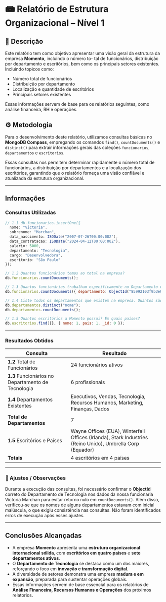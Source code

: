 
# 📾 Relatório de Estrutura Organizacional – Nível 1

## 📝 Descrição

Este relatório tem como objetivo apresentar uma visão geral da estrutura da empresa **Momento**, incluindo o número to-
tal de funcionários, distribuição por departamento e escritórios, bem como os principais setores existentes. Incluindo topicos como: 
- Número total de funcionários  
- Distribuição por departamento  
- Localização e quantidade de escritórios  
- Principais setores existentes  

Essas informações servem de base para os relatórios seguintes, como análise financeira, RH e operações.

## ⚙️ Metodologia

Para o desenvolvimento deste relatório, utilizamos consultas básicas no **MongoDB Compass**, empregando os comandos `find()`, `countDocuments()` e `distinct()` para extrair informações gerais das coleções `funcionarios`, `departamentos` e `escritorios`.

Essas consultas nos permitem
determinar rapidamente o número total de funcionários, a distribuição por departamentos e a localização
dos escritórios, garantindo que o relatório forneça uma visão confiável e atualizada da estrutura organizacional.

---

##  Informações

###  Consultas Utilizadas

```js
// 1.1 db.funcionarios.insertOne({
  nome: "Victoria",
  sobrenome: "Marchan",
  data_nascimento: ISODate("2007-07-26T00:00:00Z"),
  data_contratacao: ISODate("2024-04-12T00:00:00Z"),
  salario: 5000,
  departamento: "Tecnologia",
  cargo: "Desenvolvedora",
  escritorio: "São Paulo"
});

// 1.2 Quantos funcionários temos ao total na empresa?
db.funcionarios.countDocuments();

// 1.3 Quantos funcionários trabalham especificamente no Departamento de Tecnologia?
db.funcionarios.countDocuments({ departamento: ObjectId("85992103f9b3e0b3b3c1fe74") });

// 1.4 Liste todos os departamentos que existem na empresa. Quantos são?
db.departamentos.distinct("nome");
db.departamentos.countDocuments();

// 1.5 Quantos escritórios a Momento possui? Em quais países?
db.escritorios.find({}, { nome: 1, pais: 1, _id: 0 });
```

---

###  Resultados Obtidos

| Consulta                                           | Resultado                                                                                                  |
| -------------------------------------------------- | ---------------------------------------------------------------------------------------------------------- |
| **1.2** Total de Funcionários                      | 24 funcionários ativos                                                                                     |
| **1.3** Funcionários no Departamento de Tecnologia | 6 profissionais                                                                                            |
| **1.4** Departamentos Existentes                   | Executivos, Vendas, Tecnologia, Recursos Humanos, Marketing, Finanças, Dados                          |
| **Total de Departamentos**                         | 7                                                                                                          |
| **1.5** Escritórios e Países                       | Wayne Offices (EUA), Winterfell Offices (Irlanda), Stark Industries (Reino Unido), Umbrella Corp (Equador) |
| **Totais**                                         | 4 escritórios em 4 países                                                                                  |

---

### 🔹 Ajustes / Observações

Durante a execução das consultas, foi necessário confirmar o **ObjectId** correto do Departamento de Tecnologia nos dados da nossa funcionaria Victoria Marchan para evitar retorno nulo em `countDocuments()`.
Além disso, verificou-se que os nomes de alguns departamentos estavam com inicial maiúscula, o que exigiu consistência nas consultas.
Não foram identificados erros de execução após esses ajustes.

---

##  Conclusões Alcançadas

* A empresa **Momento** apresenta uma **estrutura organizacional internacional sólida**, com **escritórios em quatro países** e **sete departamentos ativos**.
* O **Departamento de Tecnologia** se destaca como um dos maiores, reforçando o foco em **inovação e transformação digital**.
* A diversidade de setores demonstra uma empresa **madura e em expansão**, preparada para sustentar operações globais.
* Essas informações servem de base essencial para os relatórios de **Análise Financeira, Recursos Humanos e Operações** dos próximos relatorios.

